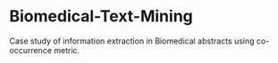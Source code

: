 # Biomedical-Text-Mining
Case study of information extraction in Biomedical abstracts using co-occurrence metric.
